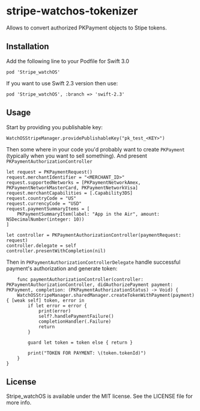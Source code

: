 # stripe-watchos-tokenizer
Allows to convert authorized PKPayment objects to Stipe tokens.

## Installation
Add the following line to your Podfile for Swift 3.0
```
pod 'Stripe_watchOS'
```
If you want to use Swift 2.3 version then use:
```
pod 'Stripe_watchOS', :branch => 'swift-2.3'
```

## Usage
Start by providing you publishable key:
```
WatchOSStripeManager.providePublishableKey("pk_test_<KEY>")
```

Then some where in your code you'd probably want to create `PKPayment` (typically when you want to sell something). And present `PKPaymentAuthorizationController`
```
let request = PKPaymentRequest()
request.merchantIdentifier = "<MERCHANT_ID>"
request.supportedNetworks = [PKPaymentNetworkAmex, PKPaymentNetworkMasterCard, PKPaymentNetworkVisa]
request.merchantCapabilities = [.Capability3DS]
request.countryCode = "US"
request.currencyCode = "USD"
request.paymentSummaryItems = [
    PKPaymentSummaryItem(label: "App in the Air", amount: NSDecimalNumber(integer: 10))
]

let controller = PKPaymentAuthorizationController(paymentRequest: request)
controller.delegate = self
controller.presentWithCompletion(nil)
```
Then in `PKPaymentAuthorizationControllerDelegate` handle successful payment's authorization and generate token:
```
    func paymentAuthorizationController(controller: PKPaymentAuthorizationController, didAuthorizePayment payment: PKPayment, completion: (PKPaymentAuthorizationStatus) -> Void) {
    WatchOSStripeManager.sharedManager.createTokenWithPayment(payment) { [weak self] token, error in
        if let error = error {
            print(error)
            self?.handlePaymentFailure()
            completionHandler(.Failure)
            return
        }

        guard let token = token else { return }

        print("TOKEN FOR PAYMENT: \(token.tokenId)")
    }
}
```
## License

Stripe_watchOS is available under the MIT license. See the LICENSE file for more info.
